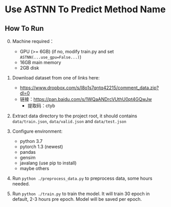 # Use ASTNN To Predict Method Name

## How To Run

0. Machine required：
    * GPU (>= 6GB) (if no, modify train.py and set `ASTNN(...use_gpu=False...)`)
    * 16GB main memory
    * 2GB disk

1. Download dataset from one of links here: 
    * https://www.dropbox.com/s/l8o1s7qntq42215/comment_data.zip?dl=0
    * 链接：https://pan.baidu.com/s/1WQaANDrcVUthU0pt4GQwJw
        * 提取码：ctyb 
        
2. Extract data directory to the project root, 
it should contains `data/train.json`, `data/valid.json` and `data/test.json`

3. Configure environment:
    * python 3.7
    * pytorch 1.3 (newest)
    * pandas
    * gensim
    * javalang (use pip to install)
    * maybe others
    
4. Run `python ./preprocess_data.py` to preprocess data, some hours needed.

5. Run `python ./train.py` to train the model. It will train 30 epoch in default, 2-3 hours pre epoch.
Model will be saved per epoch.

